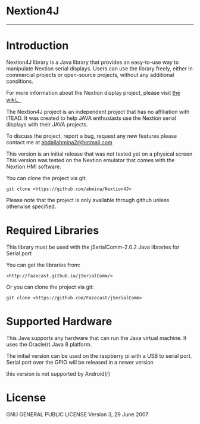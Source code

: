 # Nextion4J

--------------------------------------------------------------------------------

# Introduction

Nextion4J library is a Java library that provides an easy-to-use way to 
manipulate Nextion serial displays. Users can use the library freely, either in 
commercial projects or open-source projects,  without any additional conditions. 

For more information about the Nextion display project, please visit 
[the wiki。](http://wiki.iteadstudio.com/Nextion_HMI_Solution)

The Nextion4J project is an independent project that has no affiliation with
ITEAD. It was created to help JAVA enthusiasts use the Nextion serial displays
with their JAVA projects.

To discuss the project, report a bug, request any new features please contact me
at abdallahmina2@hotmail.com

This version is an initial release that was not tested yet on a physical screen
This version was tested on the Nextion emulator that comes with the Nextion HMI
software.

You can clone the project via git:

    git clone <https://github.com/abmina/Nextion4J>

Please note that the project is only available through github unless otherwise
specified.

# Required Libraries

This library must be used with the jSerialComm-2.0.2 Java libraries for Serial
port

You can get the libraries from:

    <http://fazecast.github.io/jSerialComm/>

Or you can clone the project via git:

    git clone <https://github.com/Fazecast/jSerialComm>

# Supported Hardware

This Java supports any hardware that can run the Java virtual machine. It uses
the Oracle(r) Java 8 platform.

The initial version can be used on the raspberry pi with a USB to serial port.
Serial port over the GPIO will be released in a newer version

this version is not supported by Android(r)

# License

GNU GENERAL PUBLIC LICENSE Version 3, 29 June 2007   